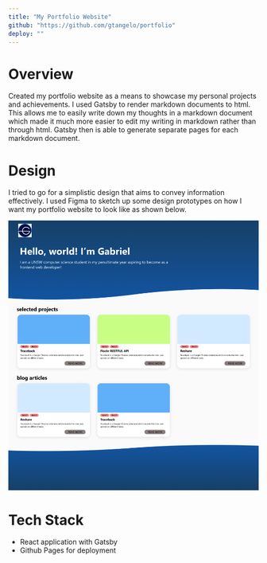 ```yaml
---
title: "My Portfolio Website"
github: "https://github.com/gtangelo/portfolio"
deploy: ""
---
```


# Overview
Created my portfolio website as a means to showcase my personal projects and achievements. I used Gatsby to render markdown documents to html. This allows me to easily write down my thoughts in a markdown document which made it much more easier to edit my writing in markdown rather than through html. Gatsby then is able to generate separate pages for each markdown document.

# Design
I tried to go for a simplistic design that aims to convey information effectively. I used Figma to sketch up some design prototypes on how I want my portfolio website to look like as shown below.

![Figma Prototype](../assets/figma.png)


# Tech Stack
- React application with Gatsby
- Github Pages for deployment